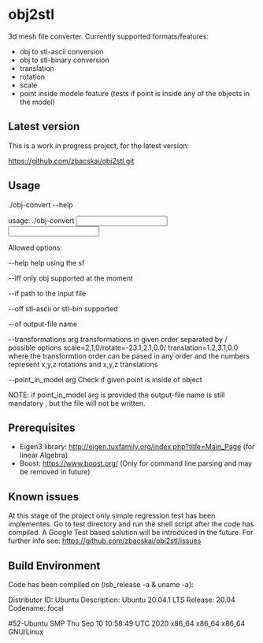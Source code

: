 # obj2stl

3d mesh file converter. Currently supported formats/features:

- obj to stl-ascii conversion
- obj to stl-binary conversion
- translation
- rotation
- scale
- point inside modele feature (tests if point is inside any of the objects in the model)

## Latest version

This is a work in progress project, for the latest version:

https://github.com/zbacskai/obj2stl.git

## Usage

./obj-convert --help

usage: ./obj-convert <input file format> <input file> <output file format> <output file>

Allowed options:

  --help                help using the sf
  
  --iff                 only obj supported at the moment
  
  --if                  path to the input file
  
  --off                 stl-ascii or stl-bin supported
  
  --of                  output-file name
  
  --transformations arg transformations in given order separated by /
                        possible options scale=2,1,0/rotate=-23.1,2.1,0.0/
                        translation=1.2,3.1,0.0 
                        where the transformtion order can be pased in any order
                        and the numbers represent x,y,z rotations and x,y,z translations
                        
   --point_in_model arg  Check if given point is inside of object
  
  NOTE: if point_in_model arg is provided the output-file name is still mandatory <will change it in the future>, but the file will not be written.
  
  ## Prerequisites
  
  - Eigen3 library: http://eigen.tuxfamily.org/index.php?title=Main_Page (for linear Algebra)
  - Boost: https://www.boost.org/ (Only for command line parsing and may be removed in future)
  
## Known issues
  
At this stage of the project only simple regression test has been implementes. Go to test directory and run the shell script after the code has compiled. 
A Google Test based solution will be introduced in the future. For further info see: https://github.com/zbacskai/obj2stl/issues

## Build Environment

Code has been compiled on (lsb_release -a & uname -a):

Distributor ID:	Ubuntu
Description:	Ubuntu 20.04.1 LTS
Release:	20.04
Codename:	focal

#52-Ubuntu SMP Thu Sep 10 10:58:49 UTC 2020 x86_64 x86_64 x86_64 GNU/Linux
